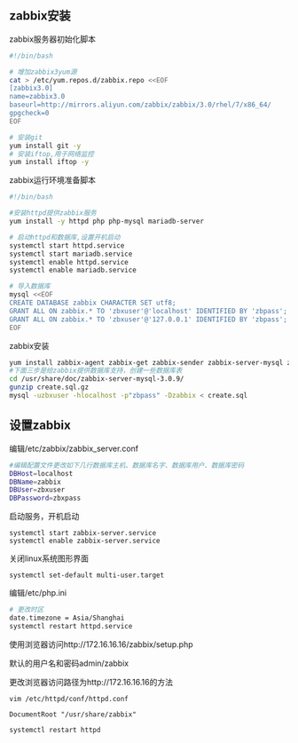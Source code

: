 ## zabbix安装
zabbix服务器初始化脚本
```bash
#!/bin/bash

# 增加zabbix3yum源
cat > /etc/yum.repos.d/zabbix.repo <<EOF
[zabbix3.0]
name=zabbix3.0
baseurl=http://mirrors.aliyun.com/zabbix/zabbix/3.0/rhel/7/x86_64/
gpgcheck=0
EOF

# 安装git
yum install git -y
# 安装iftop,用于网络监控
yum install iftop -y
```

zabbix运行环境准备脚本
```bash
#!/bin/bash

#安装httpd提供zabbix服务
yum install -y httpd php php-mysql mariadb-server

# 启动httpd和数据库,设置开机启动
systemctl start httpd.service
systemctl start mariadb.service
systemctl enable httpd.service
systemctl enable mariadb.service

# 导入数据库
mysql <<EOF
CREATE DATABASE zabbix CHARACTER SET utf8;
GRANT ALL ON zabbix.* TO 'zbxuser'@'localhost' IDENTIFIED BY 'zbpass';
GRANT ALL ON zabbix.* TO 'zbxuser'@'127.0.0.1' IDENTIFIED BY 'zbpass';
EOF
```

zabbix安装
```bash
yum install zabbix-agent zabbix-get zabbix-sender zabbix-server-mysql zabbix-web zabbix-web-mysql -y
#下面三步是给zabbix提供数据库支持，创建一些数据库表
cd /usr/share/doc/zabbix-server-mysql-3.0.9/
gunzip create.sql.gz
mysql -uzbxuser -hlocalhost -p"zbpass" -Dzabbix < create.sql
```

## 设置zabbix
编辑/etc/zabbix/zabbix_server.conf
```bash
#编辑配置文件更改如下几行数据库主机、数据库名字、数据库用户、数据库密码
DBHost=localhost
DBName=zabbix
DBUser=zbxuser
DBPassword=zbxpass
```

启动服务，开机启动
```
systemctl start zabbix-server.service
systemctl enable zabbix-server.service
```

关闭linux系统图形界面
```
systemctl set-default multi-user.target
```



编辑/etc/php.ini
```bash
# 更改时区
date.timezone = Asia/Shanghai
systemctl restart httpd.service
```

使用浏览器访问http://172.16.16.16/zabbix/setup.php

默认的用户名和密码admin/zabbix

更改浏览器访问路径为http://172.16.16.16的方法

```
vim /etc/httpd/conf/httpd.conf

DocumentRoot "/usr/share/zabbix"

systemctl restart httpd
```
